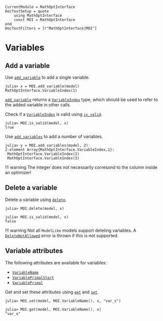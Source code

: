 ```@meta
CurrentModule = MathOptInterface
DocTestSetup = quote
    using MathOptInterface
    const MOI = MathOptInterface
end
DocTestFilters = [r"MathOptInterface|MOI"]
```

# Variables

## Add a variable

Use [`add_variable`](@ref) to add a single variable.

```jldoctest variables; setup=:(model = MOI.Utilities.Model{Float64}(); )
julia> x = MOI.add_variable(model)
MathOptInterface.VariableIndex(1)
```
[`add_variable`](@ref) returns a [`VariableIndex`](@ref) type, which should be
used to refer to the added variable in other calls.

Check if a [`VariableIndex`](@ref) is valid using [`is_valid`](@ref).
```jldoctest variables
julia> MOI.is_valid(model, x)
true
```

Use [`add_variables`](@ref) to add a number of variables.
```jldoctest variables
julia> y = MOI.add_variables(model, 2)
2-element Array{MathOptInterface.VariableIndex,1}:
 MathOptInterface.VariableIndex(2)
 MathOptInterface.VariableIndex(3)
```

!!! warning
    The integer does not necessarily corresond to the column inside an
    optimizer!

## Delete a variable

Delete a variable using [`delete`](@ref).

```jldoctest variables
julia> MOI.delete(model, x)

julia> MOI.is_valid(model, x)
false
```

!!! warning
    Not all `ModelLike` models support deleting variables. A
    [`DeleteNotAllowed`](@ref) error is thrown if this is not supported.

## Variable attributes

The following attributes are available for variables:

* [`VariableName`](@ref)
* [`VariablePrimalStart`](@ref)
* [`VariablePrimal`](@ref)

Get and set these attributes using [`get`](@ref) and [`set`](@ref).

```jldoctest variables
julia> MOI.set(model, MOI.VariableName(), x, "var_x")

julia> MOI.get(model, MOI.VariableName(), x)
"var_x"
```
